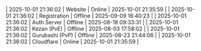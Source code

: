 | 2025-10-01 21:36:02 | Website | Online | 2025-10-01 21:35:59 |
| 2025-10-01 21:36:02 | Registration | Offline | 2025-09-09 16:40:23 |
| 2025-10-01 21:36:02 | Auth Server | Offline | 2025-08-18 09:33:31 |
| 2025-10-01 21:36:02 | Kezan (PvE) | Offline | 2025-08-03 17:58:02 |
| 2025-10-01 21:36:02 | Gurubashi (PvP) | Offline | 2025-08-23 21:44:06 |
| 2025-10-01 21:36:02 | Cloudflare | Online | 2025-10-01 21:35:59 |
